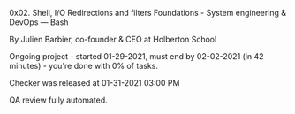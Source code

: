 0x02. Shell, I/O Redirections and filters
 Foundations - System engineering & DevOps ― Bash

 By Julien Barbier, co-founder & CEO at Holberton School

 Ongoing project - started 01-29-2021, must end by 02-02-2021 (in 42 minutes) - you're done with 0% of tasks.

 Checker was released at 01-31-2021 03:00 PM

 QA review fully automated.